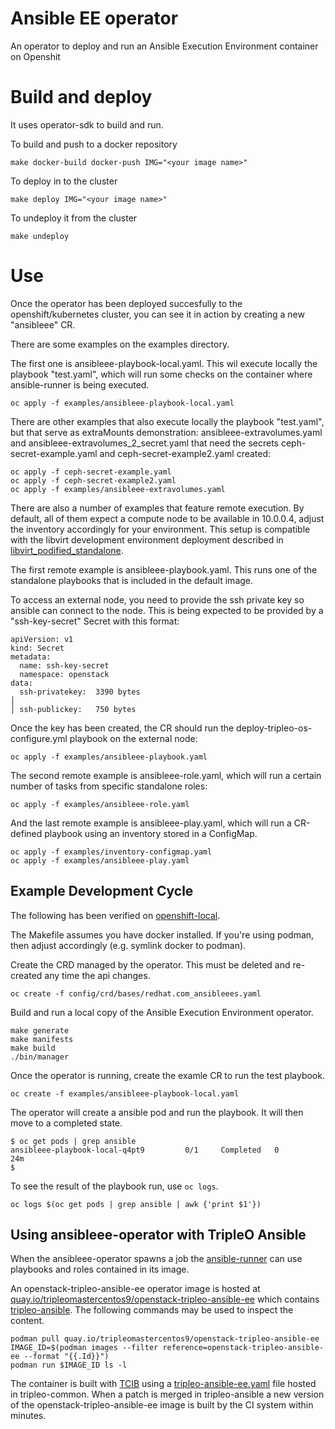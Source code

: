 # Ansible EE operator
An operator to deploy and run an Ansible Execution Environment container on Openshit

# Build and deploy
It uses operator-sdk to build and run.

To build and push to a docker repository
```
make docker-build docker-push IMG="<your image name>"
```

To deploy in to the cluster
```
make deploy IMG="<your image name>"
```

To undeploy it from the cluster
```
make undeploy
```

# Use
Once the operator has been deployed succesfully to the openshift/kubernetes cluster, you can see it in action by creating a new "ansibleee" CR.

There are some examples on the examples directory.

The first one is ansibleee-playbook-local.yaml. This wil execute locally the playbook "test.yaml", which will run some checks on the container where ansible-runner is being executed.
```
oc apply -f examples/ansibleee-playbook-local.yaml
```

There are other examples that also execute locally the playbook "test.yaml", but that serve as extraMounts demonstration: ansibleee-extravolumes.yaml and ansibleee-extravolumes_2_secret.yaml that need the secrets ceph-secret-example.yaml and ceph-secret-example2.yaml created:
```
oc apply -f ceph-secret-example.yaml
oc apply -f ceph-secret-example2.yaml
oc apply -f examples/ansibleee-extravolumes.yaml
```

There are also a number of examples that feature remote execution. By default, all of them expect a compute node to be available in 10.0.0.4, adjust the inventory accordingly for your environment. This setup is compatible with the libvirt development environment deployment described in [libvirt_podified_standalone](https://gitlab.cee.redhat.com/rhos-upgrades/data-plane-adoption-dev/-/blob/main/libvirt_podified_standalone.md).

The first remote example is ansibleee-playbook.yaml. This runs one of the standalone playbooks that is included in the default image.

To access an external node, you need to provide the ssh private key so ansible can connect to the node. This is being expected to be provided by a "ssh-key-secret" Secret with this format:
```
apiVersion: v1
kind: Secret
metadata:
  name: ssh-key-secret
  namespace: openstack
data:
  ssh-privatekey:  3390 bytes                                                                                       │
│ ssh-publickey:   750 bytes
```

Once the key has been created, the CR should run the deploy-tripleo-os-configure.yml playbook on the external node:
```
oc apply -f examples/ansibleee-playbook.yaml
```

The second remote example is ansibleee-role.yaml, which will run a certain number of tasks from specific standalone roles:
```
oc apply -f examples/ansibleee-role.yaml
```

And the last remote example is ansibleee-play.yaml, which will run a CR-defined playbook using an inventory stored in a ConfigMap.
```
oc apply -f examples/inventory-configmap.yaml
oc apply -f examples/ansibleee-play.yaml
```

## Example Development Cycle

The following has been verified on
[openshift-local](https://developers.redhat.com/products/openshift-local/overview).

The Makefile assumes you have docker installed. If you're using
podman, then adjust accordingly (e.g. symlink docker to podman).

Create the CRD managed by the operator. This must be deleted and re-created any time the api changes.
```
oc create -f config/crd/bases/redhat.com_ansibleees.yaml
```
Build and run a local copy of the Ansible Execution Environment operator.
```
make generate
make manifests
make build
./bin/manager
```
Once the operator is running, create the examle CR to run the test playbook.
```
oc create -f examples/ansibleee-playbook-local.yaml
```
The operator will create a ansible pod and run the playbook. It will
then move to a completed state.
```
$ oc get pods | grep ansible
ansibleee-playbook-local-q4pt9         0/1     Completed   0          24m
$
```
To see the result of the playbook run, use `oc logs`.
```
oc logs $(oc get pods | grep ansible | awk {'print $1'})
```

## Using ansibleee-operator with TripleO Ansible

When the ansibleee-operator spawns a job the
[ansible-runner](https://ansible-runner.readthedocs.io/en/stable)
can use playbooks and roles contained in its image.

An openstack-tripleo-ansible-ee operator image is hosted at
[quay.io/tripleomastercentos9/openstack-tripleo-ansible-ee](http://quay.io/tripleomastercentos9/openstack-tripleo-ansible-ee)
which contains [tripleo-ansible](https://opendev.org/openstack/tripleo-ansible).
The following commands may be used to inspect the content.
```
podman pull quay.io/tripleomastercentos9/openstack-tripleo-ansible-ee
IMAGE_ID=$(podman images --filter reference=openstack-tripleo-ansible-ee --format "{{.Id}}")
podman run $IMAGE_ID ls -l
```
The container is built with
[TCIB](https://specs.openstack.org/openstack/tripleo-specs/specs/victoria/simple-container-generation.html)
using a
[tripleo-ansible-ee.yaml](https://opendev.org/openstack/tripleo-common/src/branch/master/container-images/tcib/tripleo-ansible-ee/tripleo-ansible-ee.yaml)
file hosted in tripleo-common. When a patch is merged in
tripleo-ansible a new version of the openstack-tripleo-ansible-ee
image is built by the CI system within minutes.
